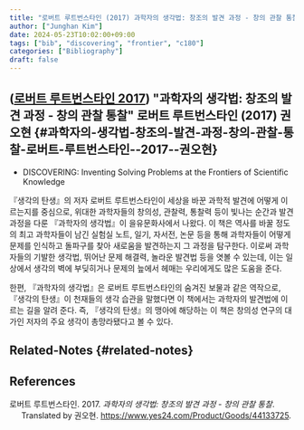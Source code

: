 ```yaml
---
title: "로버트 루트번스타인 (2017) 과학자의 생각법: 창조의 발견 과정 - 창의 관찰 통찰"
author: ["Junghan Kim"]
date: 2024-05-23T10:02:00+09:00
tags: ["bib", "discovering", "frontier", "c180"]
categories: ["Bibliography"]
draft: false
---
```


## (<a href="#citeproc_bib_item_1">로버트 루트번스타인 2017</a>) "과학자의 생각법: 창조의 발견 과정 - 창의 관찰 통찰" 로버트 루트번스타인 (2017) 권오현 {#과학자의-생각법-창조의-발견-과정-창의-관찰-통찰-로버트-루트번스타인--2017--권오현}

-   DISCOVERING: Inventing Solving Problems at the Frontiers of Scientific Knowledge

『생각의 탄생』의 저자 로버트 루트번스타인이 세상을 바꾼 과학적 발견에 어떻게 이르는지를 중심으로, 위대한 과학자들의 창의성, 관찰력, 통찰력 등이 빛나는 순간과 발견 과정을 다룬 『과학자의 생각법』이 을유문화사에서 나왔다. 이 책은 역사를 바꿀 정도의 최고 과학자들이 남긴 실험실 노트, 일기, 자서전, 논문 등을 통해 과학자들이 어떻게 문제를 인식하고 돌파구를 찾아 새로움을 발견하는지 그 과정을 탐구한다. 이로써 과학자들의 기발한 생각법, 뛰어난 문제 해결력, 놀라운 발견법 등을 엿볼 수 있는데, 이는 일상에서 생각의 벽에 부딪히거나 문제의 늪에서 헤매는 우리에게도 많은 도움을 준다.

한편, 『과학자의 생각법』은 로버트 루트번스타인의 숨겨진 보물과 같은 역작으로, 『생각의 탄생』이 천재들의 생각 습관을 말했다면 이 책에서는 과학자의 발견법에 이르는 길을 알려 준다. 즉, 『생각의 탄생』의 맹아에 해당하는 이 책은 창의성 연구의 대가인 저자의 주요 생각이 총망라됐다고 볼 수 있다.


## Related-Notes {#related-notes}

## References

<style>.csl-entry{text-indent: -1.5em; margin-left: 1.5em;}</style><div class="csl-bib-body">
  <div class="csl-entry"><a id="citeproc_bib_item_1"></a>로버트 루트번스타인. 2017. <i>과학자의 생각법: 창조의 발견 과정 - 창의 관찰 통찰</i>. Translated by 권오현. <a href="https://www.yes24.com/Product/Goods/44133725">https://www.yes24.com/Product/Goods/44133725</a>.</div>
</div>
